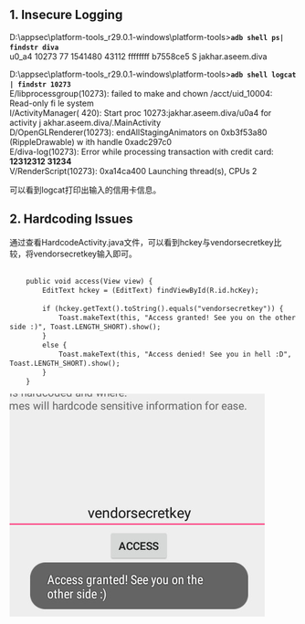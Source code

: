 
## 1. Insecure Logging

D:\appsec\platform-tools_r29.0.1-windows\platform-tools>**`adb shell ps| findstr diva`**  
u0_a4     10273 77    1541480 43112 ffffffff b7558ce5 S jakhar.aseem.diva  

D:\appsec\platform-tools_r29.0.1-windows\platform-tools>**`adb shell logcat | findstr 10273`**  
E/libprocessgroup(10273): failed to make and chown /acct/uid_10004: Read-only fi
le system  
I/ActivityManager(  420): Start proc 10273:jakhar.aseem.diva/u0a4 for activity j
akhar.aseem.diva/.MainActivity  
D/OpenGLRenderer(10273): endAllStagingAnimators on 0xb3f53a80 (RippleDrawable) w
ith handle 0xadc297c0  
E/diva-log(10273): Error while processing transaction with credit card: **12312312
31234**   
V/RenderScript(10273): 0xa14ca400 Launching thread(s), CPUs 2  

可以看到logcat打印出输入的信用卡信息。

## 2. Hardcoding Issues    
通过查看HardcodeActivity.java文件，可以看到hckey与vendorsecretkey比较，将vendorsecretkey输入即可。
```

    public void access(View view) {
        EditText hckey = (EditText) findViewById(R.id.hcKey);

        if (hckey.getText().toString().equals("vendorsecretkey")) {
            Toast.makeText(this, "Access granted! See you on the other side :)", Toast.LENGTH_SHORT).show();
        }
        else {
            Toast.makeText(this, "Access denied! See you in hell :D", Toast.LENGTH_SHORT).show();
        }
    }
 ```

![这是一张图片](2019-06-17_215440.jpg)

